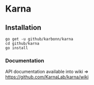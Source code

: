 # Karna

## Installation

    go get -u github/karbonn/karna
    cd github/karna
    go install

### Documentation

API documentation available into wiki => https://github.com/KarnaLab/karna/wiki
